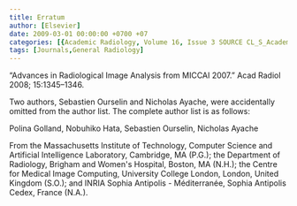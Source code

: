 ```yaml
---
title: Erratum
author: [Elsevier]
date: 2009-03-01 00:00:00 +0700 +07
categories: [{Academic Radiology, Volume 16, Issue 3 SOURCE CL_S_AcademicRadiologyVolume16Issue3 1}]
tags: [Journals,General Radiology]
---
```

“Advances in Radiological Image Analysis from MICCAI 2007.” Acad Radiol 2008; 15:1345–1346.

Two authors, Sebastien Ourselin and Nicholas Ayache, were accidentally omitted from the author list. The complete author list is as follows:

Polina Golland, Nobuhiko Hata, Sebastien Ourselin, Nicholas Ayache

From the Massachusetts Institute of Technology, Computer Science and Artificial Intelligence Laboratory, Cambridge, MA (P.G.); the Department of Radiology, Brigham and Women's Hospital, Boston, MA (N.H.); the Centre for Medical Image Computing, University College London, London, United Kingdom (S.O.); and INRIA Sophia Antipolis - Méditerranée, Sophia Antipolis Cedex, France (N.A.).